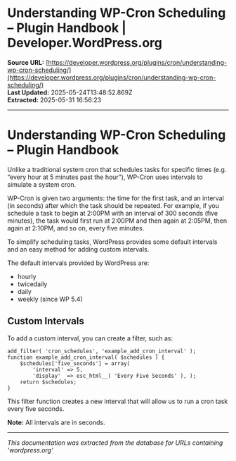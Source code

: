 # Understanding WP-Cron Scheduling – Plugin Handbook | Developer.WordPress.org

**Source URL:** [https://developer.wordpress.org/plugins/cron/understanding-wp-cron-scheduling/](https://developer.wordpress.org/plugins/cron/understanding-wp-cron-scheduling/)  
**Last Updated:** 2025-05-24T13:48:52.869Z  
**Extracted:** 2025-05-31 16:56:23

---

# Understanding WP-Cron Scheduling – Plugin Handbook

Unlike a traditional system cron that schedules tasks for specific times (e.g. “every hour at 5 minutes past the hour”), WP-Cron uses intervals to simulate a system cron.

WP-Cron is given two arguments: the time for the first task, and an interval (in seconds) after which the task should be repeated. For example, if you schedule a task to begin at 2:00PM with an interval of 300 seconds (five minutes), the task would first run at 2:00PM and then again at 2:05PM, then again at 2:10PM, and so on, every five minutes.

To simplify scheduling tasks, WordPress provides some default intervals and an easy method for adding custom intervals.

The default intervals provided by WordPress are:

*   hourly
*   twicedaily
*   daily
*   weekly (since WP 5.4)

## Custom Intervals

To add a custom interval, you can create a filter, such as:

```
add_filter( 'cron_schedules', 'example_add_cron_interval' );
function example_add_cron_interval( $schedules ) { 
    $schedules['five_seconds'] = array(
        'interval' => 5,
        'display'  => esc_html__( 'Every Five Seconds' ), );
    return $schedules;
}
```

This filter function creates a new interval that will allow us to run a cron task every five seconds.

**Note:** All intervals are in seconds.

---

*This documentation was extracted from the database for URLs containing 'wordpress.org'*
